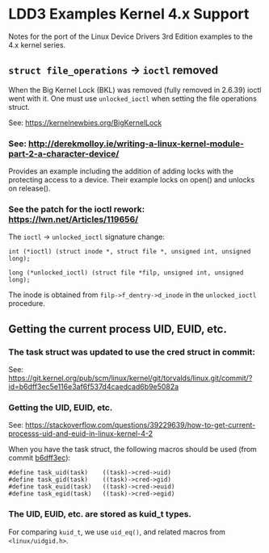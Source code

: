 # LDD3 Examples Kernel 4.x Support

Notes for the port of the Linux Device Drivers 3rd Edition examples to the 4.x kernel series.


## `struct file_operations` -> `ioctl` removed

When the Big Kernel Lock (BKL) was removed (fully removed in 2.6.39)
ioctl went with it. One must use `unlocked_ioctl` when setting the
file operations struct.

See: <https://kernelnewbies.org/BigKernelLock>


### See: <http://derekmolloy.ie/writing-a-linux-kernel-module-part-2-a-character-device/>

Provides an example including the addition of adding locks with the
protecting access to a device. Their example locks on open() and
unlocks on release().


### See the patch for the ioctl rework: <https://lwn.net/Articles/119656/>

The `ioctl` -> `unlocked_ioctl` signature change:

    int (*ioctl) (struct inode *, struct file *, unsigned int, unsigned long);

    long (*unlocked_ioctl) (struct file *filp, unsigned int, unsigned long);

The inode is obtained from `filp->f_dentry->d_inode` in the `unlocked_ioctl` procedure.


## Getting the current process UID, EUID, etc.


### The task struct was updated to use the cred struct in commit:

See: <https://git.kernel.org/pub/scm/linux/kernel/git/torvalds/linux.git/commit/?id=b6dff3ec5e116e3af6f537d4caedcad6b9e5082a>


### Getting the UID, EUID, etc.<a id="sec-1-2-2" name="sec-1-2-2"></a>

See: <https://stackoverflow.com/questions/39229639/how-to-get-current-processs-uid-and-euid-in-linux-kernel-4-2>

When you have the task struct, the following macros should be used (from commit [b6dff3ec](https://git.kernel.org/pub/scm/linux/kernel/git/torvalds/linux.git/commit/?id=b6dff3ec5e116e3af6f537d4caedcad6b9e5082a)):

    #define task_uid(task)    ((task)->cred->uid)
    #define task_gid(task)    ((task)->cred->gid)
    #define task_euid(task)   ((task)->cred->euid)
    #define task_egid(task)   ((task)->cred->egid)


### The UID, EUID, etc. are stored as kuid_t types.

For comparing `kuid_t`, we use `uid_eq()`, and related macros from `<linux/uidgid.h>`.
